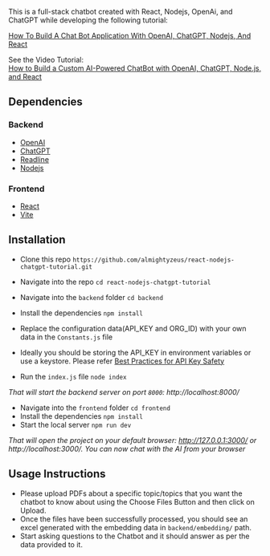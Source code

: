 This is a full-stack chatbot created with React, Nodejs, OpenAi, and ChatGPT while developing the following tutorial:

[How To Build A Chat Bot Application With OpenAI, ChatGPT, Nodejs, And React](https://www.freecodecamp.org/news/how-to-build-a-chatbot-with-openai-chatgpt-nodejs-and-react/)

See the Video Tutorial: <br />
[How to Build a Custom AI-Powered ChatBot with OpenAI, ChatGPT, Node.js, and React](https://youtu.be/yxgFMLccjj0)

## Dependencies
### Backend
* [OpenAI](https://openai.com/)
* [ChatGPT](https://platform.openai.com/)
* [Readline](https://nodejs.org/api/readline.html)
* [Nodejs](https://nodejs.org/en)

### Frontend
* [React](https://react.dev/)
* [Vite](https://vitejs.dev/)

## Installation
* Clone this repo `https://github.com/almightyzeus/react-nodejs-chatgpt-tutorial.git`
* Navigate into the repo `cd react-nodejs-chatgpt-tutorial`

* Navigate into the `backend` folder `cd backend`
* Install the dependencies ``npm install``
* Replace the configuration data(API_KEY and ORG_ID) with your own data in the `Constants.js` file
* Ideally you should be storing the API_KEY in environment variables or use a keystore. 
Please refer [Best Practices for API Key Safety](https://help.openai.com/en/articles/5112595-best-practices-for-api-key-safety#h_03e323d520)
* Run the `index.js` file `node index`

*That will start the backend server on port `8000`: http://localhost:8000/*

* Navigate into the `frontend` folder `cd frontend`
* Install the dependencies ``npm install``
* Start the local server ``npm run dev``

*That will open the project on your default browser: http://127.0.0.1:3000/ or http://localhost:3000/. You can now chat with the AI from your browser*

## Usage Instructions
* Please upload PDFs about a specific topic/topics that you want the chatbot to know about using the Choose Files Button and then click on Upload.
* Once the files have been successfully processed, you should see an excel generated with the embedding data in `backend/embedding/` path.
* Start asking questions to the Chatbot and it should answer as per the data provided to it.
